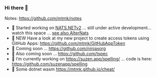 ### Hi there 👋

Notes: https://github.com/mtmk/notes

- 🌟 Started working on [NATS.NETv2](https://github.com/nats-io/nats.net.v2) ... still under active development... watch this space ... [see also AlterNats](https://github.com/Cysharp/AlterNats)
- 🌟 NEW Have a look at my new project to create access tokens using GitHub Apps: https://github.com/mtmk/GitHubAppToken
- 🔭 Coming soon ...  https://github.com/ninjaxorg
- 🔭 Also coming soon ...  https://github.com/tspec
- 🔭 I’m currently working on https://suzen.app/spelling/ ... code is here: https://github.com/suzenapp/spelling
- 🌱 Some dotnet wasm https://mtmk.github.io/cheat/

<!--
**mtmk/mtmk** is a ✨ _special_ ✨ repository because its `README.md` (this file) appears on your GitHub profile.

Here are some ideas to get you started:

- 🔭 I’m currently working on ...
- 🌱 I’m currently learning ...
- 👯 I’m looking to collaborate on ...
- 🤔 I’m looking for help with ...
- 💬 Ask me about ...
- 📫 How to reach me: ...
- 😄 Pronouns: ...
- ⚡ Fun fact: ...
-->

